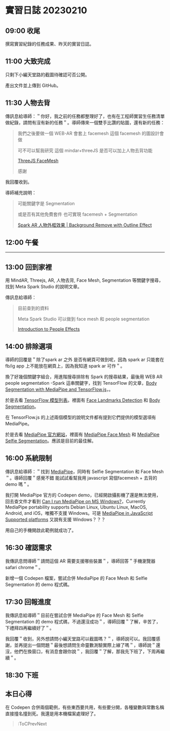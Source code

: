 # 實習日誌 20230210

## 09:00 收尾

撰寫實習紀錄的任務成果、昨天的實習日誌。

## 11:00 大致完成

只剩下小編天堂路的截圖待確認可否公開。

產出文件並上傳到 GitHub。

## 11:30 人物去背

傳訊息給導師：＂你好，我之前的任務都整理好了，也有在工程師實習生任務清單做紀錄，請問有沒有新的任務＂。導師傳來一個雙手比讚的貼圖，還有新的任務：

> 我們之後要做一個 WEB-AR 會套上 facemesh 這個 facemesh 的圖設計會做
>
> 可不可以幫我研究 這個 mindar+threeJS 是否可以加上人物去背功能
>
> [ThreeJS FaceMesh](https://hiukim.github.io/mind-ar-js-doc/more-examples/threejs-face-facemesh)
>
> 感謝

我回覆收到。

導師補充說明：

> 可能關鍵字是 Segmentation
>
> 或是否有其他免費套件 也可實現 facemesh + Segmentation
>
> [Spark AR 人物外框效果 | Background Remove with Outline Effect](https://medium.com/@pofu.lu/spark-ar-%E4%BA%BA%E7%89%A9%E5%A4%96%E6%A1%86%E6%95%88%E6%9E%9C-background-remove-with-outline-effect-f6449563ea66)

## 12:00 午餐

---

## 13:00 回到家裡

用 MindAR, Threejs, AR, 人物去背, Face Mesh, Segmentation 等關鍵字搜尋，找到 Meta Spark Studio 的說明文章。

傳訊息給導師：

> 目前查到的資料
>
> Meta Spark Studio 可以做到 face mesh 和 people segmentation
>
> [Introduction to People Effects](https://sparkar.facebook.com/ar-studio/learn/articles/people-tracking/people-effects-introduction)

## 14:00 排除選項

導師的回覆是＂除了spark ar 之外 是否有網頁可做到呢，因為 spark ar 只能套在 fb/ig app 上不能放在網頁上，因為我知道 spark ar 可作＂。

換了好幾個關鍵字組合，用進階搜尋排除有 Spark 的搜尋結果，最後用 WEB AR people segmentation -Spark 這串關鍵字，找到 TensorFlow 的文章，[Body Segmentation with MediaPipe and TensorFlow.js](https://blog.tensorflow.org/2022/01/body-segmentation.html)，。

於是去看 [TensorFlow 模型列表](https://www.tensorflow.org/js/models)。裡面有 [Face Landmarks Detection](https://github.com/tensorflow/tfjs-models/tree/master/face-landmarks-detection) 和 [Body Segmentation](https://github.com/tensorflow/tfjs-models/tree/master/body-segmentation)。

在 TensorFlow.js 的上述兩個模型的說明文件都有提到它們提供的模型選項有 MediaPipe。

於是去看 [MediaPipe 官方網站](https://mediapipe.dev/)，裡面有 [MediaPipe Face Mesh](https://google.github.io/mediapipe/solutions/face_mesh.html) 和 [MediaPipe Selfie Segmentation](https://google.github.io/mediapipe/solutions/selfie_segmentation.html)。應該是目前的最佳解。

## 16:00 系統限制

傳訊息給導師：＂找到 [MediaPipe](https://mediapipe.dev/)，同時有 Selfie Segmentation 和 Face Mesh＂。導師回覆＂感覺不錯 能試試看幫我用 javascript 寫個facemesh + 去背的 demo 嗎＂。

我打開 MediaPipe 官方的 Codepen demo，已經開啟攝影機了還是無法使用，回去查文件才看到 [Can I run MediaPipe on MS Windows?](https://google.github.io/mediapipe/getting_started/faq.html#can-i-run-mediapipe-on-ms-windows)，Currently MediaPipe portability supports Debian Linux, Ubuntu Linux, MacOS, Android, and iOS，唯獨不支援 Windows。可是 [MediaPipe in JavaScript Supported platforms](https://google.github.io/mediapipe/getting_started/javascript#supported-plaforms) 又說有支援 Windows？？？

用自己的手機開啟此範例就成功了。

## 16:30 確認需求

我傳訊息問導師＂請問這個 AR 需要支援哪些裝置＂，導師回答＂手機瀏覽器 safari chrome＂。

新增一個 Codepen 檔案，嘗試合併 MediaPipe 的 Face Mesh 和 Selfie Segmentation 的 demo 程式碼。

## 17:30 回報進度

我傳訊息給導師＂目前在嘗試合併 MediaPipe 的 Face Mesh 和 Selfie Segmentation 的 demo 程式碼，不過還沒成功＂，導師回覆＂了解，辛苦了，下禮拜四再繼續好了＂。

我回覆＂收到，另外想請問小編天堂路可以截圖嗎？＂，導師說可以。我回覆感謝，並再提出一個問題＂最後想請問生命靈數測驗實際上線了嗎＂，導師說＂還沒，他們在換窗口，有消息會跟你說＂，我回覆＂了解，那我先下班了，下周再繼續＂。

## 18:30 下班

## 本日心得

在 Codepen 合併兩個範例，有些東西要共用，有些要分開，各種變數與常數名稱直接撞名撞到死。我還是用本機檔案處理好了。

> :ToCPrevNext
